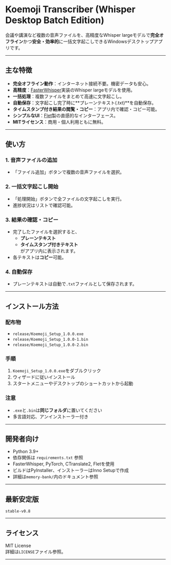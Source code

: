 # Koemoji Transcriber (Whisper Desktop Batch Edition)

会議や講演など複数の音声ファイルを、高精度なWhisper largeモデルで**完全オフライン**かつ**安全・効率的**に一括文字起こしできるWindowsデスクトップアプリです。

---

## 主な特徴

- **完全オフライン動作**：インターネット接続不要。機密データも安心。
- **高精度**：[FasterWhisper](https://github.com/guillaumekln/faster-whisper)実装のWhisper largeモデルを使用。
- **一括処理**：複数ファイルをまとめて高速に文字起こし。
- **自動保存**：文字起こし完了時に**プレーンテキスト(.txt)**を自動保存。
- **タイムスタンプ付き結果の閲覧・コピー**：アプリ内で確認・コピー可能。
- **シンプルなUI**：[Flet](https://flet.dev/)製の直感的なインターフェース。
- **MITライセンス**：商用・個人利用ともに無料。

---

## 使い方

### 1. 音声ファイルの追加
- 「ファイル追加」ボタンで複数の音声ファイルを選択。

### 2. 一括文字起こし開始
- 「処理開始」ボタンで全ファイルの文字起こしを実行。
- 進捗状況はリストで確認可能。

### 3. 結果の確認・コピー
- 完了したファイルを選択すると、  
  - **プレーンテキスト**  
  - **タイムスタンプ付きテキスト**  
  がアプリ内に表示されます。
- 各テキストは**コピー**可能。

### 4. 自動保存
- プレーンテキストは自動で`.txt`ファイルとして保存されます。

---

## インストール方法

### 配布物

- `release/Koemoji_Setup_1.0.0.exe`
- `release/Koemoji_Setup_1.0.0-1.bin`
- `release/Koemoji_Setup_1.0.0-2.bin`

### 手順

1. `Koemoji_Setup_1.0.0.exe`をダブルクリック
2. ウィザードに従いインストール
3. スタートメニューやデスクトップのショートカットから起動

### 注意

- `.exe`と`.bin`は**同じフォルダ**に置いてください
- 多言語対応、アンインストーラー付き

---

## 開発者向け

- Python 3.9+
- 依存関係は `requirements.txt` 参照
- FasterWhisper, PyTorch, CTranslate2, Fletを使用
- ビルドはPyInstaller、インストーラーはInno Setupで作成
- 詳細は`memory-bank/`内のドキュメント参照

---

## 最新安定版

`stable-v0.8`

---

## ライセンス

MIT License  
詳細は`LICENSE`ファイル参照。

---
